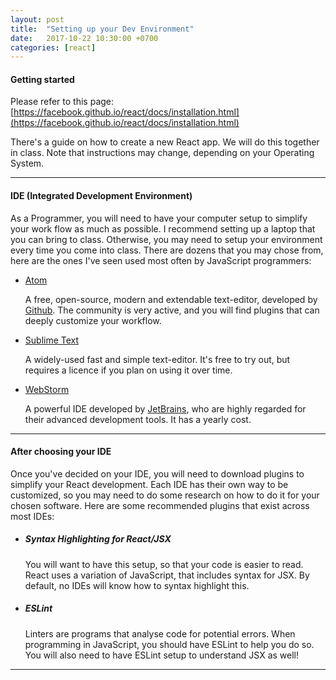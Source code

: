 ```yaml
---
layout: post
title:  "Setting up your Dev Environment"
date:   2017-10-22 10:30:00 +0700
categories: [react]
---
```


#### Getting started

Please refer to this page:
[https://facebook.github.io/react/docs/installation.html](https://facebook.github.io/react/docs/installation.html)

There's a guide on how to create a new React app. We will do this together in class. Note that instructions may change, depending on your Operating System.

---

#### IDE (Integrated Development Environment)

As a Programmer, you will need to have your computer setup to simplify your work flow as much as possible. I recommend setting up a laptop that you can bring to class. Otherwise, you may need to setup your environment every time you come into class. There are dozens that you may chose from, here are the ones I've seen used most often
by JavaScript programmers:

- [Atom](https://atom.io/)

  A free, open-source, modern and extendable text-editor, developed by [Github](https://github.com/).
  The community is very active, and you will find plugins that can deeply customize your workflow.

- [Sublime Text](https://www.sublimetext.com/)

  A widely-used fast and simple text-editor. It's free to try out, but requires a licence if you plan
  on using it over time.

- [WebStorm](https://www.jetbrains.com/webstorm/)

  A powerful IDE developed by [JetBrains](https://www.jetbrains.com/), who are highly regarded for their advanced development tools. It has a yearly cost.

---

#### After choosing your IDE

Once you've decided on your IDE, you will need to download plugins to simplify your React development.
Each IDE has their own way to be customized, so you may need to do some research on how to do it for your chosen software. Here are some recommended plugins that exist across most IDEs:

- ##### Syntax Highlighting for React/JSX

  You will want to have this setup, so that your code is easier to read. React uses a variation of JavaScript, that includes syntax for JSX. By default, no IDEs will know how to syntax highlight this.

- ##### ESLint

  Linters are programs that analyse code for potential errors. When programming in JavaScript,
  you should have ESLint to help you do so. You will also need to have ESLint setup to understand JSX as well!

---
